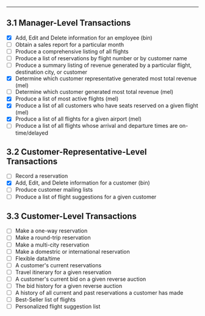 
---------------------

## 3.1 Manager-Level Transactions
	
- [x] Add, Edit and Delete information for an employee (bin)
- [ ] Obtain a sales report for a particular month 
- [ ] Produce a comprehensive listing of all flights
- [ ] Produce a list of reservations by flight number or by customer name
- [ ] Produce a summary listing of revenue generated by a particular flight, destination city, or customer
- [x] Determine which customer representative generated most total revenue (mel)
- [ ] Determine which customer generated most total revenue (mel)
- [x] Produce a list of most active flights (mel)
- [x] Produce a list of all customers who have seats reserved on a given flight (mel)
- [x] Produce a list of all flights for a given airport (mel)
- [ ] Produce a list of all flights whose arrival and departure times are on-time/delayed	

## 3.2 Customer-Representative-Level Transactions

- [ ] Record a reservation
- [x] Add, Edit, and Delete information for a customer (bin)
- [ ] Produce customer mailing lists
- [ ] Produce a list of flight suggestions for a given customer

## 3.3 Customer-Level Transactions

- [ ] Make a one-way reservation
- [ ] Make a round-trip reservation
- [ ] Make a multi-city reservation
- [ ] Make a domestric or international reservation
- [ ] Flexible data/time
- [ ] A customer's current reservations
- [ ] Travel itinerary for a given reservation
- [ ] A customer's current bid on a given reverse auction
- [ ] The bid history for a given reverse auction
- [ ] A history of all current and past reservations a customer has made
- [ ] Best-Seller list of flights
- [ ] Personalized flight suggestion list
